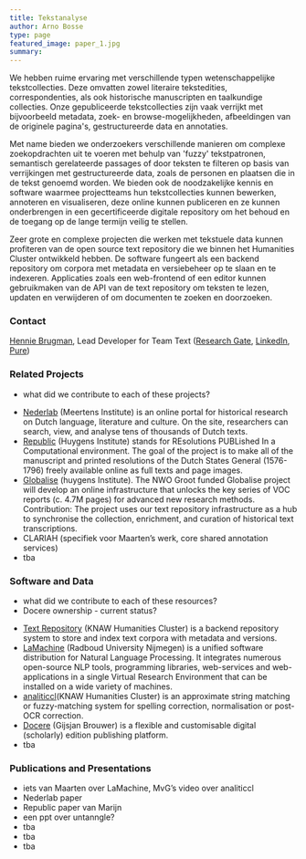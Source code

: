 ```yaml
---
title: Tekstanalyse
author: Arno Bosse
type: page
featured_image: paper_1.jpg
summary:
---
```

We hebben ruime ervaring met verschillende typen wetenschappelijke tekstcollecties. Deze omvatten zowel literaire tekstedities, correspondenties, als ook historische manuscripten en taalkundige collecties. Onze gepubliceerde tekstcollecties zijn vaak verrijkt met bijvoorbeeld metadata, zoek- en browse-mogelijkheden, afbeeldingen van de originele pagina's, gestructureerde data en annotaties.

Met name bieden we onderzoekers verschillende manieren om complexe zoekopdrachten uit te voeren met behulp van 'fuzzy' tekstpatronen, semantisch gerelateerde passages of door teksten te filteren op basis van verrijkingen met gestructureerde data, zoals de personen en plaatsen die in de tekst genoemd worden. We bieden ook de noodzakelijke kennis en software waarmee projectteams hun tekstcollecties kunnen bewerken, annoteren en visualiseren, deze online kunnen publiceren en ze kunnen onderbrengen in een gecertificeerde digitale repository om het behoud en de toegang op de lange termijn veilig te stellen.

Zeer grote en complexe projecten die werken met tekstuele data kunnen profiteren van de open source text repository die we binnen het Humanities Cluster ontwikkeld hebben. De software fungeert als een backend repository om corpora met metadata en versiebeheer op te slaan en te indexeren. Applicaties zoals een web-frontend of een editor kunnen gebruikmaken van de API van de text repository om teksten te lezen, updaten en verwijderen of om documenten te zoeken en doorzoeken.

### Contact

[Hennie Brugman](mailto:hennie.brugman@di.huc.knaw.nl), Lead Developer for Team Text ([Research Gate](https://www.researchgate.net/profile/Hennie-Brugman), [LinkedIn](https://nl.linkedin.com/in/hennie-brugman-8327369), [Pure](https://pure.knaw.nl/portal/en/persons/h-brugman))

### Related Projects

+ what did we contribute to each of these projects?

- [Nederlab](https://www.nederlab.nl) (Meertens Institute) is an online portal for historical research on Dutch language, literature and culture. On the site, researchers can search, view, and analyse tens of thousands of Dutch texts. 
- [Republic](https://republic.huygens.knaw.nl) (Huygens Institute) stands for REsolutions PUBLished In a Computational environment. The goal of the project is to make all of the manuscript and printed resolutions of the Dutch States General (1576-1796) freely available online as full texts and page images.
- [Globalise](https://globalise.huygens.knaw.nl) (huygens Institute). The NWO Groot funded Globalise project will develop an online infrastructure that unlocks the key series of VOC reports (c. 4.7M pages) for advanced new research methods. Contribution: The project uses our text repository infrastructure as a hub to synchronise the collection, enrichment, and curation of historical text transcriptions.
- CLARIAH (specifiek voor Maarten’s werk, core shared annotation services)
- tba


### Software and Data

+ what did we contribute to each of these resources?
+ Docere ownership - current status?

- [Text Repository](https://github.com/knaw-huc/textrepo) (KNAW Humanities Cluster) is a  backend repository system to store and index text corpora with metadata and versions.
- [LaMachine](https://proycon.github.io/LaMachine) (Radboud University Nijmegen) is a unified software distribution for Natural Language Processing. It integrates numerous open-source NLP tools, programming libraries, web-services and web-applications in a single Virtual Research Environment that can be installed on a wide variety of machines.
- [analiticcl](https://github.com/proycon/analiticcl)(KNAW Humanities Cluster) is an approximate string matching or fuzzy-matching system for spelling correction, normalisation or post-OCR correction.
- [Docere](https://github.com/knaw-huc/docere) (Gijsjan Brouwer) is a flexible and customisable digital (scholarly) edition publishing platform.
- tba

### Publications and Presentations

- iets van Maarten over LaMachine, MvG’s video over analiticcl
- Nederlab paper
- Republic paper van Marijn
- een ppt over untanngle?
- tba
- tba
- tba
